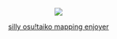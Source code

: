<p align="center">
  <img src="https://sun9-73.userapi.com/impg/dXJwafvCz8oGTtJQ0WbgBXp055bExclVk-zJ1w/W5CZZ18AKG4.jpg?size=2560x942&quality=95&sign=fab222996b1bf0cd666872bd73ceac40&type=album" />
</p>

<p align="center">
<a href="https://osu.ppy.sh/users/19584334">silly osu!taiko mapping enjoyer</a>
</p>
